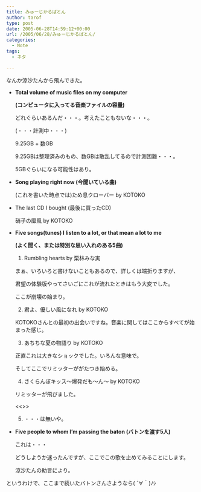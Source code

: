 ```yaml
---
title: みゅーじかるばとん
author: tarof
type: post
date: 2005-06-28T14:59:12+00:00
url: /2005/06/28/みゅーじかるばとん/
categories:
  - Note
tags:
  - ネタ

---
```

なんか涼沙たんから飛んできた。

  * **Total volume of music files on my computer**
  
    **(コンピュータに入ってる音楽ファイルの容量)**
  
    どれぐらいあるんだ・・・。考えたこともないな・・・。
  
    (・・・計測中・・・)
  
    9.25GB + 数GB
  
    9.25GBは整理済みのもの、数GBは散乱してるので計測困難・・・。
  
    5GBぐらいになる可能性はあり。
  * **Song playing right now (今聞いている曲)**
  
    (これを書いた時点では)ため息クローバー by KOTOKO
  * The last CD I bought (最後に買ったCD)
  
    硝子の靡風 by KOTOKO
  * **Five songs(tunes) I listen to a lot, or that mean a lot to me**
  
    **(よく聞く、または特別な思い入れのある5曲)**
  
    1) Rumbling hearts by 栗林みな実
  
    まぁ、いろいろと書けないこともあるので、詳しくは端折りますが、
  
    君望の体験版やってさいごにこれが流れたときはもう大変でした。
  
    ここが崩壊の始まり。
  
    2) 君よ、優しい風になれ by KOTOKO
  
    KOTOKOさんとの最初の出会いですね。音楽に関してはここからすべてが始まった感じ。
  
    3) あちちな夏の物語り by KOTOKO
  
    正直これは大きなショックでした。いろんな意味で。
  
    そしてここでリミッターががたつき始める。
  
    4) さくらんぼキッス～爆発だも～ん～ by KOTOKO
  
    リミッターが飛びました。
  
    <<<THE END>>>
  
    5) ・・・は無いや。
  * **Five people to whom I&#8217;m passing the baton (バトンを渡す5人)**
  
    これは・・・
  
    どうしようか迷ったんですが、ここでこの歌を止めてみることにします。
  
    涼沙たんの助言により。

というわけで、ここまで続いたバトンさんさようなら( ´∀｀)ﾉｼ